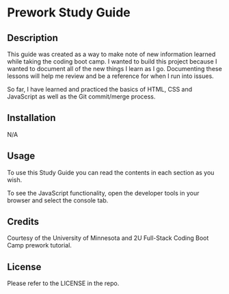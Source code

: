 # Prework Study Guide 

## Description

This guide was created as a way to make note of new information learned while taking the coding boot camp. I wanted to build this project because I wanted to document all of the new things I learn as I go. Documenting these lessons will help me review and be a reference for when I run into issues.

So far, I have learned and practiced the basics of HTML, CSS and JavaScript as well as the Git commit/merge process.

## Installation

N/A

## Usage

To use this Study Guide you can read the contents in each section as you wish. 

To see the JavaScript functionality, open the developer tools in your browser and select the console tab.

## Credits

Courtesy of the University of Minnesota and 2U Full-Stack Coding Boot Camp prework tutorial.

## License

Please refer to the LICENSE in the repo.
